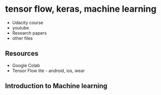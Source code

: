 # tensor flow, keras, machine learning
* Udacity course
* youtube
* Research papers
* other files

## Resources
* Google Colab
* Tensor Flow lite - android, ios, wear

## Introduction to Machine learning
